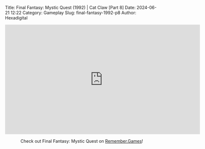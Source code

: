 Title: Final Fantasy: Mystic Quest (1992) | Cat Claw [Part 8]
Date: 2024-06-21 12:22
Category: Gameplay
Slug: final-fantasy-1992-p8
Author: Hexadigital

<center><iframe src="https://www.youtube.com/embed/giWbmzRS7sY?feature=oembed" allow="accelerometer; autoplay; encrypted-media; gyroscope; picture-in-picture" width="640" height="360" frameborder="0"></iframe>

Check out Final Fantasy: Mystic Quest on [Remember.Games](https://remember.games/game/8116/final-fantasy-mystic-quest/)!</center>